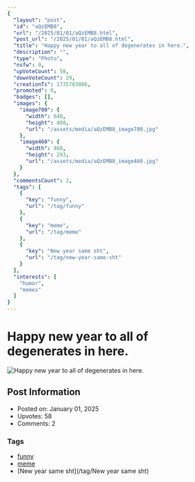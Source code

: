 ```yaml
---
{
  "layout": "post",
  "id": "aQzEMB8",
  "url": "/2025/01/01/aQzEMB8.html",
  "post_url": "/2025/01/01/aQzEMB8.html",
  "title": "Happy new year to all of degenerates in here.",
  "description": "",
  "type": "Photo",
  "nsfw": 0,
  "upVoteCount": 58,
  "downVoteCount": 29,
  "creationTs": 1735703086,
  "promoted": 0,
  "badges": [],
  "images": {
    "image700": {
      "width": 640,
      "height": 408,
      "url": "/assets/media/aQzEMB8_image700.jpg"
    },
    "image460": {
      "width": 460,
      "height": 293,
      "url": "/assets/media/aQzEMB8_image460.jpg"
    }
  },
  "commentsCount": 2,
  "tags": [
    {
      "key": "funny",
      "url": "/tag/funny"
    },
    {
      "key": "meme",
      "url": "/tag/meme"
    },
    {
      "key": "New year same sht",
      "url": "/tag/new-year-same-sht"
    }
  ],
  "interests": [
    "humor",
    "memes"
  ]
}
---
```


# Happy new year to all of degenerates in here.

![Happy new year to all of degenerates in here.](/assets/media/aQzEMB8_image700.jpg)

## Post Information

- Posted on: January 01, 2025
- Upvotes: 58
- Comments: 2

### Tags

- [funny](/tag/funny)
- [meme](/tag/meme)
- [New year same sht](/tag/New year same sht)
